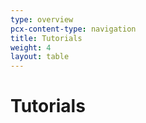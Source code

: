 ```yaml
---
type: overview
pcx-content-type: navigation
title: Tutorials
weight: 4
layout: table
---
```


# Tutorials
